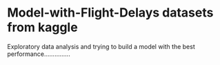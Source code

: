 # Model-with-Flight-Delays datasets from kaggle
Exploratory data analysis and trying to build a model with the best performance...............
